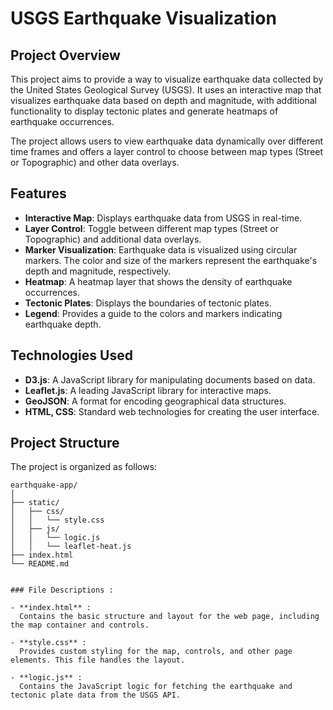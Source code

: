 # USGS Earthquake Visualization

## Project Overview

This project aims to provide a way to visualize earthquake data collected by the United States Geological Survey (USGS). It uses an interactive map that visualizes earthquake data based on depth and magnitude, with additional functionality to display tectonic plates and generate heatmaps of earthquake occurrences.

The project allows users to view earthquake data dynamically over different time frames and offers a layer control to choose between map types (Street or Topographic) and other data overlays.

## Features

- **Interactive Map**: Displays earthquake data from USGS in real-time.
- **Layer Control**: Toggle between different map types (Street or Topographic) and additional data overlays.
- **Marker Visualization**: Earthquake data is visualized using circular markers. The color and size of the markers represent the earthquake's depth and magnitude, respectively.
- **Heatmap**: A heatmap layer that shows the density of earthquake occurrences.
- **Tectonic Plates**: Displays the boundaries of tectonic plates.
- **Legend**: Provides a guide to the colors and markers indicating earthquake depth.

## Technologies Used

- **D3.js**: A JavaScript library for manipulating documents based on data.
- **Leaflet.js**: A leading JavaScript library for interactive maps.
- **GeoJSON**: A format for encoding geographical data structures.
- **HTML, CSS**: Standard web technologies for creating the user interface.

## Project Structure

The project is organized as follows:

```
earthquake-app/
│
├── static/
│   ├── css/
│   │   └── style.css         
│   ├── js/
│   │   └── logic.js          
│   │   └── leaflet-heat.js          
├── index.html                
└── README.md                 


### File Descriptions :

- **index.html** :  
  Contains the basic structure and layout for the web page, including the map container and controls.

- **style.css** :  
  Provides custom styling for the map, controls, and other page elements. This file handles the layout.

- **logic.js** :  
  Contains the JavaScript logic for fetching the earthquake and tectonic plate data from the USGS API.





